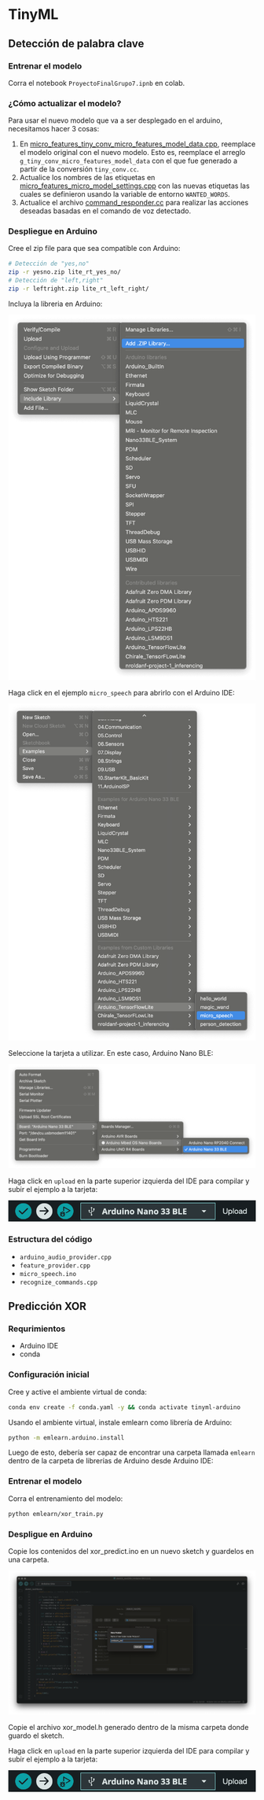 # TinyML

## Detección de palabra clave

### Entrenar el modelo

Corra el notebook `ProyectoFinalGrupo7.ipnb` en colab.

### ¿Cómo actualizar el modelo?

Para usar el nuevo modelo que va a ser desplegado en el arduino, necesitamos hacer 3 cosas:
1. En [micro_features_tiny_conv_micro_features_model_data.cpp](tensorflow_lite/examples/micro_speech/micro_features_tiny_conv_micro_features_model_data.cpp), reemplace el modelo original con el nuevo modelo. Esto es, reemplace el arreglo `g_tiny_conv_micro_features_model_data` con el que fue generado a partir de la conversión `tiny_conv.cc`.
2. Actualice los nombres de las etiquetas en [micro_features_micro_model_settings.cpp](tensorflow_lite/examples/micro_speech/micro_features_micro_model_settings.cpp) con las nuevas etiquetas las cuales se definieron usando la variable de entorno `WANTED_WORDS`.
3. Actualice el archivo [command_responder.cc](tensorflow_lite/examples/micro_speech/arduino_command_responder.cpp) para realizar las acciones deseadas basadas en el comando de voz detectado.

### Despliegue en Arduino


Cree el zip file para que sea compatible con Arduino:

```bash
# Detección de "yes,no"
zip -r yesno.zip lite_rt_yes_no/
# Detección de "left,right"
zip -r leftright.zip lite_rt_left_right/
```

Incluya la libreria en Arduino:

![](assets/arduino_install1.png)


Haga click en el ejemplo `micro_speech` para abrirlo con el Arduino IDE:

![](assets/arduino_install2.png)

Seleccione la tarjeta a utilizar. En este caso, Arduino Nano BLE:

![](assets/arduino_install3.png)

Haga click en `upload` en la parte superior izquierda del IDE para compilar y subir el ejemplo a la tarjeta:

![](assets/arduino_install4.png)


### Estructura del código

- `arduino_audio_provider.cpp`
- `feature_provider.cpp`
- `micro_speech.ino`
- `recognize_commands.cpp`

## Predicción XOR

### Requrimientos

- Arduino IDE
- conda

### Configuración inicial

Cree y active el ambiente virtual de conda:
```bash
conda env create -f conda.yaml -y && conda activate tinyml-arduino
```

Usando el ambiente virtual, instale emlearn como librería de Arduino:
```bash
python -m emlearn.arduino.install
```

Luego de esto, debería ser capaz de encontrar una carpeta llamada `emlearn` dentro de la carpeta de librerías de Arduino desde Arduino IDE:

### Entrenar el modelo

Corra el entrenamiento del modelo:
```bash
python emlearn/xor_train.py
```

### Despligue en Arduino

Copie los contenidos del xor_predict.ino en un nuevo sketch y guardelos en una carpeta.

![](assets/create_folder.png)

Copie el archivo xor_model.h generado dentro de la misma carpeta donde guardo el sketch.

Haga click en `upload` en la parte superior izquierda del IDE para compilar y subir el ejemplo a la tarjeta:

![](assets/arduino_install4.png)
